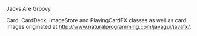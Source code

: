Jacks Are Groovy

Card, CardDeck, ImageStore and PlayingCardFX classes as well as card images
originated at http://www.naturalprogramming.com/javagui/javafx/.
